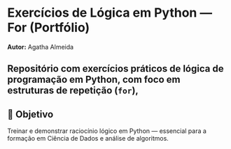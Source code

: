 # Exercícios de Lógica em Python — For (Portfólio)

**Autor:** Agatha Almeida  

Repositório com exercícios práticos de lógica de programação em Python, com foco em estruturas de repetição (`for`), 
---

## 🎯 Objetivo
Treinar e demonstrar raciocínio lógico em Python — essencial para a formação em Ciência de Dados e análise de algoritmos.

